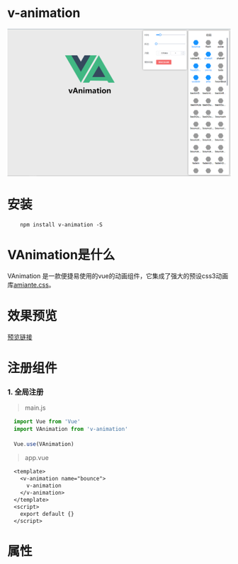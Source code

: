 # v-animation

![alt demo](/examples/assets/demo.png)

# 安装
```shell
    npm install v-animation -S
```

# VAnimation是什么
VAnimation 是一款便捷易使用的vue的动画组件，它集成了强大的预设css3动画库[amiante.css](https://animate.style)。

# 效果预览
[预览链接](https://maikro-v.github.io/v-animation/index/index)

# 注册组件
### 1. 全局注册
> main.js
```javascript
  import Vue from 'Vue'
  import VAnimation from 'v-animation'
  
  Vue.use(VAnimation)
```
> app.vue
```vue
  <template>
    <v-animation name="bounce">
      v-animation
    </v-animation>
  </template>
  <script>
    export default {}
  </script>
```

# 属性
